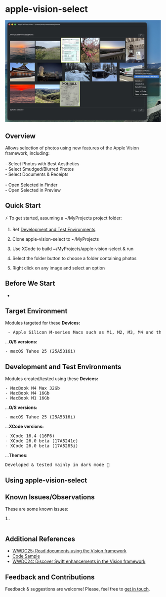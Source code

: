 # apple-vision-select

![apple-intelligence](https://github.com/on-device-ml/apple-vision-select/blob/main/avs-screenshot.jpg)

## Overview

Allows selection of photos using new features of the Apple Vision framework, including:<br><br>
    - Select Photos with Best Aesthetics<br>
    - Select Smudged/Blurred Photos<br>
    - Select Documents & Receipts<br><br>
    - Open Selected in Finder<br>
    - Open Selected in Preview<br>


## Quick Start

⚡️ To get started, assuming a ~/MyProjects project folder:

1) Ref  [Development and Test Environments](#development-and-test-environments)

2) Clone apple-vision-select to ~/MyProjects

3) Use XCode to build ~/MyProjects/apple-vision-select & run

4) Select the folder button to choose a folder containing photos

5) Right click on any image and select an option


## Before We Start

- 

## Target Environment

Modules targeted for these **Devices:**<br>
<pre>
 - Apple Silicon M-series Macs such as M1, M2, M3, M4 and their Pro, Max, and Ultra versions
</pre>

...**O/S versions:**<br>
<pre>
- macOS Tahoe 25 (25A5316i)
</pre>

## Development and Test Environments

Modules created/tested using these **Devices:**<br>
<pre>
- MacBook M4 Max 32Gb
- MacBook M4 16Gb
- MacBook M1 16Gb
</pre>

...**O/S versions:**<br>
<pre>
- macOS Tahoe 25 (25A5316i)
</pre>

...**XCode versions:**<br>
<pre>
- XCode 16.4 (16F6)
- XCode 26.0 beta (17A5241e)
- XCode 26.0 beta (17A5285i)
</pre>
    
...**Themes:**<br>
<pre>
Developed & tested mainly in dark mode 🌙
</pre>

## Using apple-vision-select

    
## Known Issues/Observations

These are some known issues:
<pre>
1. <br>
</pre>


## Additional References

- [WWDC25: Read documents using the Vision framework](https://www.youtube.com/watch?v=H-GCNsXdKzM)
- [Code Sample](https://developer.apple.com/documentation/vision/recognize-tables-within-a-document)
- [WWDC24: Discover Swift enhancements in the Vision framework](https://www.youtube.com/watch?v=OkkVZJfp2MQ)


## Feedback and Contributions

Feedback & suggestions are welcome! Please, feel free to [get in touch](https://github.com/apple-vision-select).
